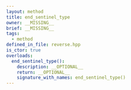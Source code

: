 ```yaml
---
layout: method
title: end_sentinel_type
owner: __MISSING__
brief: __MISSING__
tags:
  - method
defined_in_file: reverse.hpp
is_ctor: true
overloads:
  end_sentinel_type():
    description: __OPTIONAL__
    return: __OPTIONAL__
    signature_with_names: end_sentinel_type()
---
```

